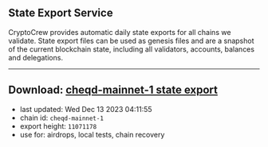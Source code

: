 ## State Export Service
CryptoCrew provides automatic daily state exports for all chains we validate. State export files can be used as genesis files and are a snapshot of the current blockchain state, including all validators, accounts, balances and delegations.

---
**Download: [cheqd-mainnet-1 state export](https://dl.ccvalidators.com/SERVICE/cheqd/cheqd-mainnet-1_export_11071178.json)**
---

- last updated: Wed Dec 13 2023 04:11:55
- chain id: `cheqd-mainnet-1`
- export height: `11071178`
- use for: airdrops, local tests, chain recovery
